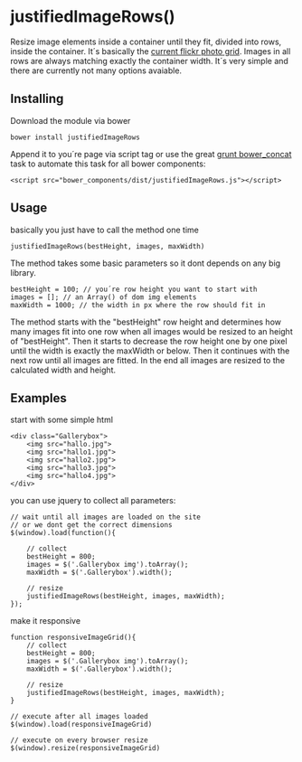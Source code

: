 # justifiedImageRows()

Resize image elements inside a container until they fit, divided into rows, inside the container. It´s basically the [current flickr photo grid](https://www.flickr.com/photos/polarity). Images in all rows are always matching exactly the container width. It´s very simple and there are currently not many options avaiable.

## Installing

Download the module via bower

    bower install justifiedImageRows

Append it to you´re page via script tag or use the great [grunt bower_concat](https://github.com/sapegin/grunt-bower-concat) task to automate this task for all bower components:

    <script src="bower_components/dist/justifiedImageRows.js"></script>

## Usage

basically you just have to call the method one time

    justifiedImageRows(bestHeight, images, maxWidth)

The method takes some basic parameters so it dont depends on any big library.

    bestHeight = 100; // you´re row height you want to start with
    images = []; // an Array() of dom img elements
    maxWidth = 1000; // the width in px where the row should fit in

The method starts with the "bestHeight" row height and determines how many images fit into one row when all images would be resized to an height of "bestHeight". Then it starts to decrease the row height one by one pixel until the width is exactly the maxWidth or below. Then it continues with the next row until all images are fitted. In the end all images are resized to the calculated width and height.

## Examples

start with some simple html

    <div class="Gallerybox">
        <img src="hallo.jpg">
        <img src="hallo1.jpg">
        <img src="hallo2.jpg">
        <img src="hallo3.jpg">
        <img src="hallo4.jpg">
    </div>

you can use jquery to collect all parameters:

    // wait until all images are loaded on the site
    // or we dont get the correct dimensions
    $(window).load(function(){

        // collect 
        bestHeight = 800;
        images = $('.Gallerybox img').toArray();
        maxWidth = $('.Gallerybox').width();

        // resize
        justifiedImageRows(bestHeight, images, maxWidth);
    });

make it responsive

    function responsiveImageGrid(){
        // collect 
        bestHeight = 800;
        images = $('.Gallerybox img').toArray();
        maxWidth = $('.Gallerybox').width();

        // resize
        justifiedImageRows(bestHeight, images, maxWidth);
    }

    // execute after all images loaded
    $(window).load(responsiveImageGrid)

    // execute on every browser resize
    $(window).resize(responsiveImageGrid)
